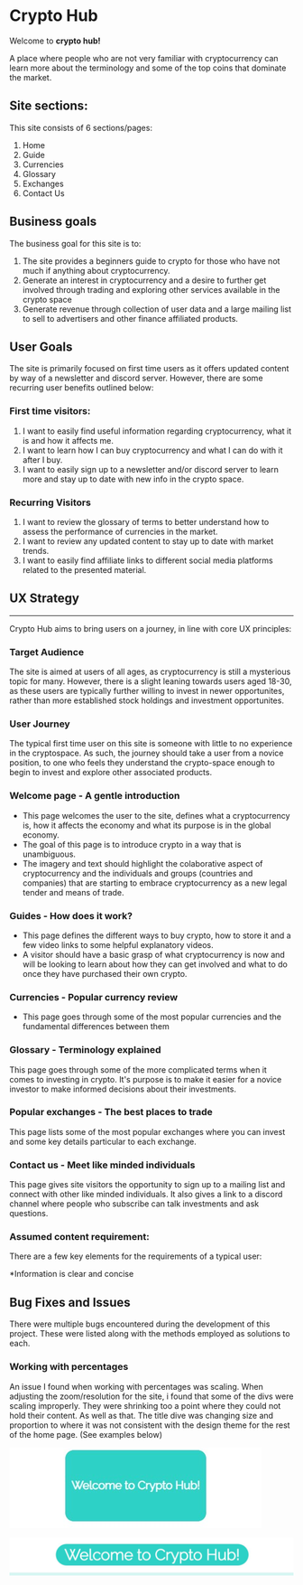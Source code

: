 # Crypto Hub

Welcome to **crypto hub!** 

A place where people who are not very familiar with cryptocurrency can learn more about the terminology and some of the top coins that dominate the market.

## Site sections:
This site consists of 6 sections/pages:
1. Home
2. Guide
3. Currencies
4. Glossary
5. Exchanges
6. Contact Us
## Business goals
The business goal for this site is to:
1. The site provides a beginners guide to crypto for those who have not much if anything about cryptocurrency.  
2. Generate an interest in cryptocurrency and a desire to further get involved through trading and exploring other services available in the crypto space
3. Generate revenue through collection of user data and a large mailing list to sell to advertisers and other finance affiliated products. 
## User Goals
The site is primarily focused on first time users as it offers updated content by way of a newsletter and discord server. However, there are some recurring user benefits outlined below:
### First time visitors:
1. I want to easily find useful information regarding cryptocurrency, what it is and how it affects me.
2. I want to learn how I can buy cryptocurrency and what I can do with it after I buy.
3. I want to easily sign up to a newsletter and/or discord server to learn more and stay up to date with new info in the crypto space.

### Recurring Visitors
1. I want to review the glossary of terms to better understand how to assess the performance of currencies in the market.
2. I want to review any updated content to stay up to date with market trends.
3. I want to easily find affiliate links to different social media platforms related to the presented material.

## UX Strategy
---
Crypto Hub aims to bring users on a journey, in line with core UX principles: 
### Target Audience
The site is aimed at users of all ages, as cryptocurrency is still a mysterious topic for many. However, there is a slight leaning towards users aged 18-30, as these users are typically further willing to invest in newer opportunites, rather than more established stock holdings and investment opportunites.

### User Journey
The typical first time user on this site is someone with little to no experience in the cryptospace. As such, the journey should take a user from a novice position, to one who feels they understand the crypto-space enough to begin to invest and explore other associated products.

### Welcome page - A gentle introduction
* This page welcomes the user to the site,  defines what a cryptocurrency is, how it affects the economy and what its purpose is in the global economy. 
* The goal of this page is to introduce crypto in a way that is unambiguous.
* The imagery and text should highlight the colaborative aspect of cryptocurrency and the individuals and groups (countries and companies) that are starting to embrace cryptocurrency as a new legal tender and means of trade.

### Guides - How does it work?
* This page defines the different ways to buy crypto, how to store it and a few video links to some helpful explanatory videos.
* A visitor should have a basic grasp of what cryptocurrency is now and will be looking to learn about how they can get involved and what to do once they have purchased their own crypto.

### Currencies - Popular currency review 
* This page goes through some of the most popular currencies and the fundamental differences between them

 ### Glossary - Terminology explained
This page goes through some of the more complicated terms when it comes to investing in crypto. It's purpose is to make it easier for a novice investor to make informed decisions about their investments.

### Popular exchanges - The best places to trade
This page lists some of the most popular exchanges where you can invest and some key details particular to each exchange.

### Contact us - Meet like minded individuals
This page gives site visitors the opportunity to sign up to a mailing list and connect with other like minded individuals. It also gives a link to a discord channel where people who subscribe can talk investments and ask questions.


### Assumed content requirement:
There are a few key elements for the requirements of a typical user:

*Information is clear and concise 

## Bug Fixes and Issues
There were multiple bugs encountered during the development of this project. These were listed along with the methods employed as solutions to each.

### Working with percentages
An issue I found when working with percentages was scaling. When adjusting the zoom/resolution for the site, i found that some of the divs were scaling improperly. They were shrinking too a point where they could not hold their content. As well as that. The title dive was changing size and proportion to where it was not consistent with the design theme for the rest of the home page. (See examples below)

![percentages bug 1\label{percentages fig. 1}](docs/images/percentages%20bug%20%231.jpg)


![percentages bug 2](docs/images/percentages%20bug%20%232.jpg)
